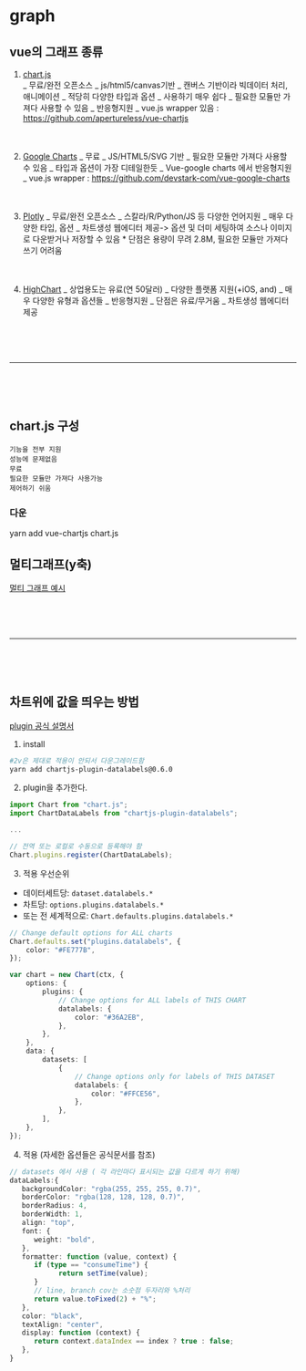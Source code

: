 # graph

## vue의 그래프 종류

1. [chart.js](http://www.chartjs.org)  
    _ 무료/완전 오픈소스
   _ js/html5/canvas기반
   _ 캔버스 기반이라 빅데이터 처리, 애니메이션
   _ 적당히 다양한 타입과 옵션
   _ 사용하기 매우 쉽다
   _ 필요한 모듈만 가져다 사용할 수 있음
   _ 반응형지원
   _ vue.js wrapper 있음 : https://github.com/apertureless/vue-chartjs
   <br/><br/><br/>

2. [Google Charts](https://developers.google.com/chart/interactive/docs/)
   _ 무료
   _ JS/HTML5/SVG 기반
   _ 필요한 모듈만 가져다 사용할 수 있음
   _ 타입과 옵션이 가장 디테일한듯
   _ Vue-google charts 에서 반응형지원
   _ vue.js wrapper : https://github.com/devstark-com/vue-google-charts
   <br/><br/><br/>

3. [Plotly](https://plot.ly/javascript/)
   _ 무료/완전 오픈소스
   _ 스칼라/R/Python/JS 등 다양한 언어지원
   _ 매우 다양한 타입, 옵션
   _ 차트생성 웹에디터 제공-> 옵션 및 더미 세팅하여 소스나 이미지로 다운받거나 저장할 수 있음 \* 단점은 용량이 무려 2.8M, 필요한 모듈만 가져다 쓰기 어려움
   <br/><br/><br/>

4. [HighChart](https://www.highcharts.com)
   _ 상업용도는 유료(연 50달러)
   _ 다양한 플랫폼 지원(+iOS, and)
   _ 매우 다양한 유형과 옵션들
   _ 반응형지원
   _ 단점은 유료/무거움
   _ 차트생성 웹에디터 제공

<br/><br/><br/>

---

<br/><br/><br/>

## chart.js 구성

    기능을 전부 지원
    성능에 문제없음
    무료
    필요한 모듈만 가져다 사용가능
    제어하기 쉬움

### 다운

yarn add vue-chartjs chart.js

## 멀티그래프(y축)

[멀티 그래프 예시](https://embed.plnkr.co/dtb9tl/)

<br/><br/><br/>

---

<br/><br/><br/>

## 차트위에 값을 띄우는 방법

[plugin 공식 설명서](https://chartjs-plugin-datalabels.netlify.app/)

1. install

```bash
#2v은 제대로 적용이 안되서 다운그레이드함
yarn add chartjs-plugin-datalabels@0.6.0
```

2. plugin을 추가한다.

```ts
import Chart from "chart.js";
import ChartDataLabels from "chartjs-plugin-datalabels";

...

// 전역 또는 로컬로 수동으로 등록해야 함
Chart.plugins.register(ChartDataLabels);
```

3. 적용 우선순위

-   데이터세트당: `dataset.datalabels.*`
-   차트당: `options.plugins.datalabels.*`
-   또는 전 세계적으로: `Chart.defaults.plugins.datalabels.*`

```ts
// Change default options for ALL charts
Chart.defaults.set("plugins.datalabels", {
    color: "#FE777B",
});

var chart = new Chart(ctx, {
    options: {
        plugins: {
            // Change options for ALL labels of THIS CHART
            datalabels: {
                color: "#36A2EB",
            },
        },
    },
    data: {
        datasets: [
            {
                // Change options only for labels of THIS DATASET
                datalabels: {
                    color: "#FFCE56",
                },
            },
        ],
    },
});
```

4. 적용 (자세한 옵션들은 공식문서를 참조)

```ts
// datasets 에서 사용 ( 각 라인마다 표시되는 값을 다르게 하기 위해)
dataLabels:{
   backgroundColor: "rgba(255, 255, 255, 0.7)",
   borderColor: "rgba(128, 128, 128, 0.7)",
   borderRadius: 4,
   borderWidth: 1,
   align: "top",
   font: {
      weight: "bold",
   },
   formatter: function (value, context) {
      if (type == "consumeTime") {
            return setTime(value);
      }
      // line, branch cov는 소숫점 두자리와 %처리
      return value.toFixed(2) + "%";
   },
   color: "black",
   textAlign: "center",
   display: function (context) {
      return context.dataIndex == index ? true : false;
   },
}
```
